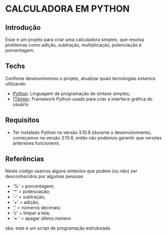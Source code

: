 # CALCULADORA EM PYTHON

## Introdução

Esse é um projeto para criar uma calculadora simples, que resolva problemas como adição, subtração, multiplicação, potenciação e porcentagem.

## Techs

Confome desenvolvemos o projeto, atualizar quais tecnologias estamos utilizando

* [Python](https://www.python.org/): Linguagem de programação de sintaxe simples;
* [[Tkinter](https://docs.python.org/3/library/tk.html): Framework Python usado para criar a interface gráfica do usuário

## Requisitos

* Ter instalado Python na versão 3.10.6 (durante o desenvolvimento, começamos na versão 3.10.6, então não podemos garantir que versões anteriores funcionem).

## Referências

Neste código usamos alguns símbolos que podem (ou não) ser desconhecidos por algumas pessoas

* '%' = porcentagem;
* '^' = potenciação;
* '-' = subtração;
* '+' = adição;
* ',' = números decimais;
* 'c' = limpar a tela;
* '←' = apagar último número

obs: este é um script de programação estruturada
